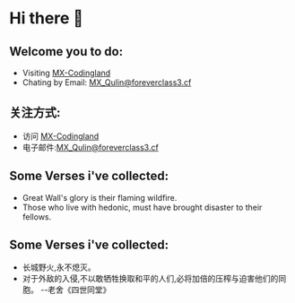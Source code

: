 # Hi there 👋

## Welcome you to do:
- Visiting [MX-Codingland](https://www.foreverclass3.cf)
- Chating by Email: [MX_Qulin@foreverclass3.cf](MX_Qulin@foreverclass3.cf)

## 关注方式:
- 访问 [MX-Codingland](https://www.foreverclass3.cf)
- 电子邮件:[MX_Qulin@foreverclass3.cf](MX_Qulin@foreverclass3.cf)

## Some Verses i've collected:
- Great Wall's glory is their flaming wildfire.
- Those who live with hedonic, must have brought disaster to their fellows.

## Some Verses i've collected:
- 长城野火,永不熄灭。
- 对于外敌的入侵,不以敢牺牲换取和平的人们,必将加倍的压榨与迫害他们的同胞。  --老舍《四世同堂》
